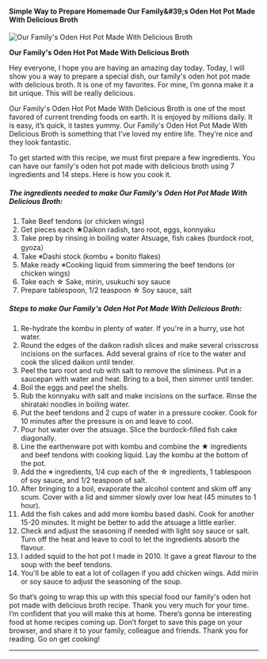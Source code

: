             

#### Simple Way to Prepare Homemade Our Family&amp;#39;s Oden Hot Pot Made With Delicious Broth

![Our Family's Oden Hot Pot Made With Delicious Broth](https://img-global.cpcdn.com/recipes/5713641033695232/751x532cq70/our-familys-oden-hot-pot-made-with-delicious-broth-recipe-main-photo.jpg)

**Our Family's Oden Hot Pot Made With Delicious Broth**

Hey everyone, I hope you are having an amazing day today. Today, I will show you a way to prepare a special dish, our family's oden hot pot made with delicious broth. It is one of my favorites. For mine, I’m gonna make it a bit unique. This will be really delicious.

Our Family's Oden Hot Pot Made With Delicious Broth is one of the most favored of current trending foods on earth. It is enjoyed by millions daily. It is easy, it’s quick, it tastes yummy. Our Family's Oden Hot Pot Made With Delicious Broth is something that I’ve loved my entire life. They’re nice and they look fantastic.

To get started with this recipe, we must first prepare a few ingredients. You can have our family's oden hot pot made with delicious broth using 7 ingredients and 14 steps. Here is how you cook it.

##### The ingredients needed to make Our Family's Oden Hot Pot Made With Delicious Broth:

1.  Take Beef tendons (or chicken wings)
2.  Get pieces each ★Daikon radish, taro root, eggs, konnyaku
3.  Take prep by rinsing in boiling water Atsuage, fish cakes (burdock root, gyoza）
4.  Take ※Dashi stock (kombu + bonito flakes)
5.  Make ready ※Cooking liquid from simmering the beef tendons (or chicken wings)
6.  Take each ☆ Sake, mirin, usukuchi soy sauce
7.  Prepare tablespoon, 1/2 teaspoon ☆ Soy sauce, salt

##### Steps to make Our Family's Oden Hot Pot Made With Delicious Broth:

1.  Re-hydrate the kombu in plenty of water. If you're in a hurry, use hot water.
2.  Round the edges of the daikon radish slices and make several crisscross incisions on the surfaces. Add several grains of rice to the water and cook the sliced daikon until tender.
3.  Peel the taro root and rub with salt to remove the sliminess. Put in a saucepan with water and heat. Bring to a boil, then simmer until tender.
4.  Boil the eggs and peel the shells.
5.  Rub the konnyaku with salt and make incisions on the surface. Rinse the shirataki noodles in boiling water.
6.  Put the beef tendons and 2 cups of water in a pressure cooker. Cook for 10 minutes after the pressure is on and leave to cool.
7.  Pour hot water over the atsuage. Slice the burdock-filled fish cake diagonally.
8.  Line the earthenware pot with kombu and combine the ★ ingredients and beef tendons with cooking liquid. Lay the kombu at the bottom of the pot.
9.  Add the ※ ingredients, 1/4 cup each of the ☆ ingredients, 1 tablespoon of soy sauce, and 1/2 teaspoon of salt.
10.  After bringing to a boil, evaporate the alcohol content and skim off any scum. Cover with a lid and simmer slowly over low heat (45 minutes to 1 hour).
11.  Add the fish cakes and add more kombu based dashi. Cook for another 15-20 minutes. It might be better to add the atsuage a little earlier.
12.  Check and adjust the seasoning if needed with light soy sauce or salt. Turn off the heat and leave to cool to let the ingredients absorb the flavour.
13.  I added squid to the hot pot I made in 2010. It gave a great flavour to the soup with the beef tendons.
14.  You'll be able to eat a lot of collagen if you add chicken wings. Add mirin or soy sauce to adjust the seasoning of the soup.

So that’s going to wrap this up with this special food our family's oden hot pot made with delicious broth recipe. Thank you very much for your time. I’m confident that you will make this at home. There’s gonna be interesting food at home recipes coming up. Don’t forget to save this page on your browser, and share it to your family, colleague and friends. Thank you for reading. Go on get cooking!

* * *